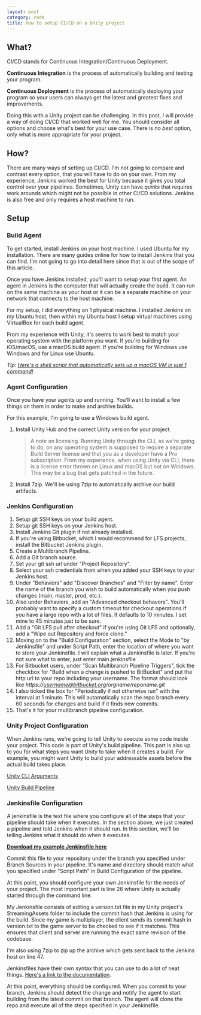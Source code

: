 ```yaml
---
layout: post
category: code
title: How to setup CI/CD on a Unity project
---
```


## What?

CI/CD stands for Continuous Integration/Continuous Deployment.

**Continuous Integration** is the process of automatically building and testing your program.

**Continuous Deployment** is the process of automatically deploying your program so your users can always get the latest and greatest fixes and improvements.

Doing this with a Unity project can be challenging. In this post, I will provide a way of doing CI/CD that worked well for me. You should consider all options and choose what's best for your use case. There is no *best* option, only what is more appropriate for your project.

## How?

There are many ways of setting up CI/CD. I'm not going to compare and contrast every option, that you will have to do on your own. From my experience, Jenkins worked the best for Unity because it gives you total control over your pipelines. Sometimes, Unity can have *quirks* that requires work arounds which might not be possible in other CI/CD solutions. Jenkins is also free and only requires a host machine to run.

## Setup

### Build Agent

To get started, install Jenkins on your host machine. I used Ubuntu for my installation. There are many guides online for how to install Jenkins that you can find. I'm not going to go into detail here since that is out of the scope of this article.

Once you have Jenkins installed, you'll want to setup your first agent. An agent in Jenkins is the computer that will actually create the build. It can run on the same machine as your host or it can be a separate machine on your network that connects to the host machine.

For my setup, I did everything on 1 physical machine. I installed Jenkins on my Ubuntu host, then within my Ubuntu host I setup virtual machines using VirtualBox for each build agent.

From my experience with Unity, it's seems to work best to match your operating system with the platform you want. If you're building for iOS/macOS, use a macOS build agent. If you're building for Windows use Windows and for Linux use Ubuntu.

*Tip: [Here's a shell script that automatically sets up a macOS VM in just 1 command!](https://github.com/myspaghetti/macos-virtualbox)*

### Agent Configuration

Once you have your agents up and running. You'll want to install a few things on them in order to make and archive builds. 

For this example, I'm going to use a Windows build agent.

1. Install Unity Hub and the correct Unity version for your project.

   > A note on licensing. Running Unity through the CLI, as we're going to do, on any operating system is supposed to require a separate Build Server license and that you as a developer have a Pro subscription. From my experience, when using Unity via CLI, there is a license error thrown on Linux and macOS but not on Windows. This may be a bug that gets patched in the future.

2. Install 7zip. We'll be using 7zip to automatically archive our build artifacts.

### Jenkins Configuration

1. Setup git SSH keys on your build agent.
2. Setup git SSH keys on your Jenkins host.
3. Install Jenkins Git plugin if not already installed.
4. If you're using Bitbucket, which I would recommend for LFS projects, install the Bitbucket Jenkins plugin.
5. Create a Multibranch Pipeline.
6. Add a Git branch source.
7. Set your git ssh url under "Project Repository".
8. Select your ssh credentials from when you added your SSH keys to your Jenkins host.
9. Under "Behaviors" add "Discover Branches" and "Filter by name". Enter the name of the branch you wish to build automatically when you push changes (main, master, prod, etc.).
10. Also under Behaviors, add an "Advanced checkout behavors". You'll probably want to specify a custom timeout for checkout operations if you have a large repo with a lot of files. It defaults to 10 minutes. I set mine to 45 minutes just to be sure.
11. Add a "Git LFS pull after checkout" if you're using Git LFS and optionally, add a "Wipe out Repository and force clone."
12. Moving on to the "Build Configuration" section, select the Mode to "by Jenkinsfile" and under Script Path, enter the location of where you want to store your Jenkinsfile. I will explain what a Jenkinsfile is later. If you're not sure what to enter, just enter main.jenkinsfile
13. For Bitbucket users, under "Scan Multibranch Pipeline Triggers", tick the checkbox for "Build when a change is pushed to BitBucket" and put the http url to your repo including your username. The format should look like *https://username@bitbucket.org/orgname/reponame.git*
14. I also ticked the box for "Periodically if not otherwise run" with the interval at 1 minute. This will automatically scan the repo branch every 60 seconds for changes and build if it finds new commits.
15. That's it for your multibranch pipeline configuration.

### Unity Project Configuration

When Jenkins runs, we're going to tell Unity to execute some code inside your project. This code is part of Unity's build pipeline. This part is also up to you for what steps you want Unity to take when it creates a build. For example, you might want Unity to build your addressable assets before the actual build takes place.

[Unity CLI Arguments](https://docs.unity3d.com/Manual/CommandLineArguments.html)

[Unity Build Pipeline](https://docs.unity3d.com/ScriptReference/BuildPipeline.BuildPlayer.html)

### Jenkinsfile Configuration

A jenkinsfile is the text file where you configure all of the steps that your pipeline should take when it executes. In the section above, we just created a pipeline and told Jenkins when it should run. In this section, we'll be telling Jenkins what it should do when it executes.

**[Download my example Jenkinsfile here](https://gist.github.com/tatelax/02b5973688c039a937ca603fe6d8b642)**

Commit this file to your repository under the branch you specified under Branch Sources in your pipeline. It's name and directory should match what you specified under "Script Path" in Build Configuration of the pipeline.

At this point, you should configure your own Jenkinsfile for the needs of your project. The most important part is line 26 where Unity is actually started through the command line.

My Jenkinsfile consists of editing a version.txt file in my Unity project's StreamingAssets folder to include the commit hash that Jenkins is using for the build. Since my game is multiplayer, the client sends its commit hash in version.txt to the game server to be checked to see if it matches. This ensures that client and server are running the exact same revision of the codebase.

I'm also using 7zip to zip up the archive which gets sent back to the Jenkins host on line 47.

Jenkinsfiles have their own syntax that you can use to do a lot of neat things. [Here's a link to the documentation](https://www.jenkins.io/doc/book/pipeline/syntax/).

At this point, everything should be configured. When you commit to your branch, Jenkins should detect the change and notify the agent to start building from the latest commit on that branch. The agent will clone the repo and execute all of the steps specified in your Jenkinsfile.